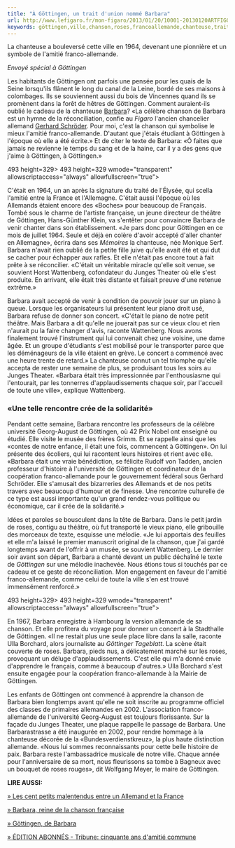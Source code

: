 ```yaml
---
title: "À Göttingen, un trait d'union nommé Barbara"
url: http://www.lefigaro.fr/mon-figaro/2013/01/20/10001-20130120ARTFIG00179--gottingen-un-trait-d-union-nomme-barbara.php
keywords: göttingen,ville,chanson,roses,francoallemande,chanteuse,trait,height329,piano,nommé,barbara,lamitié,dunion
---
```

La chanteuse a bouleversé cette ville en 1964, devenant une pionnière et un symbole de l\'amitié franco-allemande.

*Envoyé spécial à Göttingen*

Les habitants de Göttingen ont parfois une pensée pour les quais de la Seine lorsqu\'ils flânent le long du canal de la Leine, bordé de ses maisons à colombages. Ils se souviennent aussi du bois de Vincennes quand ils se promènent dans la forêt de hêtres de Göttingen. Comment auraient-ils oublié le cadeau de la chanteuse [Barbara](http://plus.lefigaro.fr/tag/barbara)? «La célèbre chanson de Barbara est un hymne de la réconciliation, confie au *Figaro* l\'ancien chancelier allemand [Gerhard Schröder](http://plus.lefigaro.fr/tag/gerhard-schroeder). Pour moi, c\'est la chanson qui symbolise le mieux l\'amitié franco-allemande. D\'autant que j\'étais étudiant à Göttingen à l\'époque où elle a été écrite.» Et de citer le texte de Barbara: «Ô faites que jamais ne revienne le temps du sang et de la haine, car il y a des gens que j\'aime à Göttingen, à Göttingen.»

493 height=329\> 493 height=329 wmode=\"transparent\" allowscriptaccess=\"always\" allowfullscreen=\"true\"\>

C\'était en 1964, un an après la signature du traité de l\'Élysée, qui scella l\'amitié entre la France et l\'Allemagne. C\'était aussi l\'époque où les Allemands étaient encore des «Boches» pour beaucoup de Français. Tombé sous le charme de l\'artiste française, un jeune directeur de théâtre de Göttingen, Hans-Günther Klein, va s\'entêter pour convaincre Barbara de venir chanter dans son établissement. «Je pars donc pour Göttingen en ce mois de juillet 1964. Seule et déjà en colère d\'avoir accepté d\'aller chanter en Allemagne», écrira dans ses *Mémoires* la chanteuse, née Monique Serf. Barbara n\'avait rien oublié de la petite fille juive qu\'elle avait été et qui dut se cacher pour échapper aux rafles. Et elle n\'était pas encore tout à fait prête à se réconcilier. «C\'était un véritable miracle qu\'elle soit venue, se souvient Horst Wattenberg, cofondateur du Junges Theater où elle s\'est produite. En arrivant, elle était très distante et faisait preuve d\'une retenue extrême.»

Barbara avait accepté de venir à condition de pouvoir jouer sur un piano à queue. Lorsque les organisateurs lui présentent leur piano droit usé, Barbara refuse de donner son concert. «C\'était le piano de notre petit théâtre. Mais Barbara a dit qu\'elle ne jouerait pas sur ce vieux clou et rien n\'aurait pu la faire changer d\'avis, raconte Wattenberg. Nous avons finalement trouvé l\'instrument qui lui convenait chez une voisine, une dame âgée. Et un groupe d\'étudiants s\'est mobilisé pour le transporter parce que les déménageurs de la ville étaient en grève. Le concert a commencé avec une heure trente de retard.» La chanteuse connut un tel triomphe qu\'elle accepta de rester une semaine de plus, se produisant tous les soirs au Junges Theater. «Barbara était très impressionnée par l\'enthousiasme qui l\'entourait, par les tonnerres d\'applaudissements chaque soir, par l\'accueil de toute une ville», explique Wattenberg.

### «Une telle rencontre crée de la solidarité»

Pendant cette semaine, Barbara rencontre les professeurs de la célèbre université Georg-August de Göttingen, où 42 Prix Nobel ont enseigné ou étudié. Elle visite le musée des frères Grimm. Et se rappelle ainsi que les «contes de notre enfance, il était une fois, commencent à Göttingen». On lui présente des écoliers, qui lui racontent leurs histoires et rient avec elle. «Barbara était une vraie bénédiction, se félicite Rudolf von Tadden, ancien professeur d\'histoire à l\'université de Göttingen et coordinateur de la coopération franco-allemande pour le gouvernement fédéral sous Gerhard Schröder. Elle s\'amusait des bizarreries des Allemands et de nos petits travers avec beaucoup d\'humour et de finesse. Une rencontre culturelle de ce type est aussi importante qu\'un grand rendez-vous politique ou économique, car il crée de la solidarité.»

Idées et paroles se bousculent dans la tête de Barbara. Dans le petit jardin de roses, contigu au théâtre, où fut transporté le vieux piano, elle gribouille des morceaux de texte, esquisse une mélodie. «Je lui apportais des feuilles et elle m\'a laissé le premier manuscrit original de la chanson, que j\'ai gardé longtemps avant de l\'offrir à un musée, se souvient Wattenberg. Le dernier soir avant son départ, Barbara a chanté devant un public déchaîné le texte de *Göttingen* sur une mélodie inachevée. Nous étions tous si touchés par ce cadeau et ce geste de réconciliation. Mon engagement en faveur de l\'amitié franco-allemande, comme celui de toute la ville s\'en est trouvé immensément renforcé.»

493 height=329\> 493 height=329 wmode=\"transparent\" allowscriptaccess=\"always\" allowfullscreen=\"true\"\>

En 1967, Barbara enregistre à Hambourg la version allemande de sa chanson. Et elle profitera du voyage pour donner un concert à la Stadthalle de Göttingen. «Il ne restait plus une seule place libre dans la salle, raconte Ulla Borchard, alors journaliste au *Göttinger Tageblatt*. La scène était couverte de roses. Barbara, pieds nus, a délicatement marché sur les roses, provoquant un déluge d\'applaudissements. C\'est elle qui m\'a donné envie d\'apprendre le français, comme à beaucoup d\'autres.» Ulla Borchard s\'est ensuite engagée pour la coopération franco-allemande à la Mairie de Göttingen.

Les enfants de Göttingen ont commencé à apprendre la chanson de Barbara bien longtemps avant qu\'elle ne soit inscrite au programme officiel des classes de primaires allemandes en 2002. L\'association franco-allemande de l\'université Georg-August est toujours florissante. Sur la façade du Junges Theater, une plaque rappelle le passage de Barbara. Une Barbarastrasse a été inaugurée en 2002, pour rendre hommage à la chanteuse décorée de la «Bundesverdienstkreuz», la plus haute distinction allemande. «Nous lui sommes reconnaissants pour cette belle histoire de paix. Barbara reste l\'ambassadrice musicale de notre ville. Chaque année pour l\'anniversaire de sa mort, nous fleurissons sa tombe à Bagneux avec un bouquet de roses rouges», dit Wolfgang Meyer, le maire de Göttingen.

**LIRE AUSSI:**

[» Les cent petits malentendus entre un Allemand et la France](http://www.lefigaro.fr/international/2013/01/20/01003-20130120ARTFIG00201-les-cent-petits-malentendus-entre-un-allemand-et-la-france.php)

[» Barbara, reine de la chanson française](http://www.lefigaro.fr/musique/2012/11/23/03006-20121123ARTFIG00731-barbara-reine-de-la-chanson-francaise.php)

[» Göttingen, de Barbara](http://www.lefigaro.fr/musique/2011/08/05/03006-20110805ARTFIG00354--gottingen-de-barbara.php)

[» ÉDITION ABONNÉS - Tribune: cinquante ans d\'amitié commune](http://www.lefigaro.fr/mon-figaro/2013/01/15/10001-20130115ARTFIG00583-cinquante-ans-d-amitie-commune.php) 
